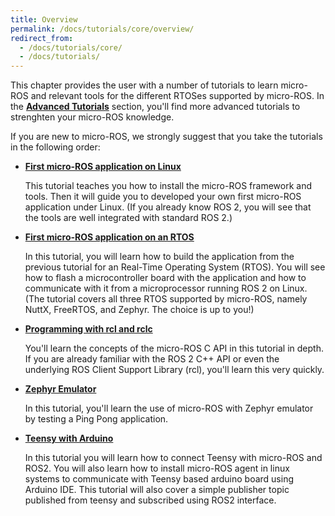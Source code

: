 ```yaml
---
title: Overview
permalink: /docs/tutorials/core/overview/
redirect_from:
  - /docs/tutorials/core/
  - /docs/tutorials/
---
```


This chapter provides the user with a number of tutorials to learn micro-ROS and relevant tools for the different RTOSes supported by micro-ROS. In the [**Advanced Tutorials**](../../advanced/overview/) section, you'll find more advanced tutorials to strenghten your micro-ROS knowledge.

If you are new to micro-ROS, we strongly suggest that you take the tutorials in the following order:

* [**First micro-ROS application on Linux**](../first_application_linux/)
    
  This tutorial teaches you how to install the micro-ROS framework and tools. Then it will guide you to developed your own first micro-ROS application under Linux. (If you already know ROS 2, you will see that the tools are well integrated with standard ROS 2.)
    
* [**First micro-ROS application on an RTOS**](../first_application_rtos/)

  In this tutorial, you will learn how to build the application from the previous tutorial for an Real-Time Operating System (RTOS). You will see how to flash a microcontroller board with the application and how to communicate with it from a microprocessor running ROS 2 on Linux. (The tutorial covers all three RTOS supported by micro-ROS, namely NuttX, FreeRTOS, and Zephyr. The choice is up to you!)

* [**Programming with rcl and rclc**](../programming_rcl_rclc/)

  You'll learn the concepts of the micro-ROS C API in this tutorial in depth. If you are already familiar with the ROS 2 C++ API or even the underlying ROS Client Support Library (rcl), you'll learn this very quickly.

* [**Zephyr Emulator**](../zephyr_emulator/)

  In this tutorial, you'll learn the use of micro-ROS with Zephyr emulator by testing a Ping Pong application.
  
* [**Teensy with Arduino**](../Teensy_with_Arduino/)
     
  In this tutorial you will learn how to connect Teensy with micro-ROS and ROS2. You will also learn how to install micro-ROS agent in linux systems to communicate with Teensy based arduino board using Arduino IDE. This tutorial will also cover a simple publisher topic published from teensy and subscribed using ROS2 interface. 
